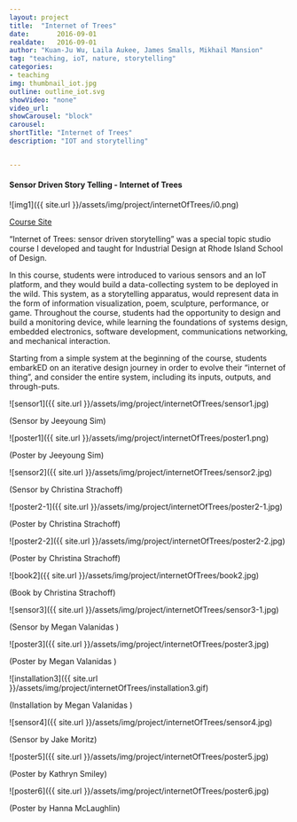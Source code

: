 ```yaml
---
layout: project
title:  "Internet of Trees"
date:   	2016-09-01
realdate:	2016-09-01
author: "Kuan-Ju Wu, Laila Aukee, James Smalls, Mikhail Mansion"
tag: "teaching, ioT, nature, storytelling"
categories:
- teaching
img: thumbnail_iot.jpg
outline: outline_iot.svg
showVideo: "none"
video_url:
showCarousel: "block"
carousel:
shortTitle: "Internet of Trees"
description: "IOT and storytelling"


---
```

#### Sensor Driven Story Telling - Internet of Trees ####

![img1]({{ site.url }}/assets/img/project/internetOfTrees/i0.png)

[Course Site](https://sites.google.com/a/risd.edu/internet-of-trees/)

“Internet of Trees: sensor driven storytelling”  was a special topic studio course I developed and taught for Industrial Design at Rhode Island School of Design. 

In this course, students were introduced to various sensors and an IoT platform, and they would build a data-collecting system to be deployed in the wild. This system, as a storytelling apparatus, would represent data in the form of information visualization, poem, sculpture, performance, or game. Throughout the course, students had the opportunity to design and build a monitoring device, while learning the foundations of systems design, embedded electronics, software development, communications networking, and mechanical interaction.

Starting from a simple system at the beginning of the course, students embarkED on an iterative design journey in order to evolve their “internet of thing”, and consider the entire system, including its inputs, outputs, and through-puts.

![sensor1]({{ site.url }}/assets/img/project/internetOfTrees/sensor1.jpg)

(Sensor by Jeeyoung Sim)

![poster1]({{ site.url }}/assets/img/project/internetOfTrees/poster1.png)

(Poster by Jeeyoung Sim)

![sensor2]({{ site.url }}/assets/img/project/internetOfTrees/sensor2.jpg)

(Sensor by Christina Strachoff)

![poster2-1]({{ site.url }}/assets/img/project/internetOfTrees/poster2-1.jpg)

(Poster by Christina Strachoff)

![poster2-2]({{ site.url }}/assets/img/project/internetOfTrees/poster2-2.jpg)

(Poster by Christina Strachoff)

![book2]({{ site.url }}/assets/img/project/internetOfTrees/book2.jpg)

(Book by Christina Strachoff)

![sensor3]({{ site.url }}/assets/img/project/internetOfTrees/sensor3-1.jpg)

(Sensor by Megan Valanidas )


![poster3]({{ site.url }}/assets/img/project/internetOfTrees/poster3.jpg)

(Poster by Megan Valanidas )


![installation3]({{ site.url }}/assets/img/project/internetOfTrees/installation3.gif)

(Installation by Megan Valanidas )


![sensor4]({{ site.url }}/assets/img/project/internetOfTrees/sensor4.jpg)

(Sensor by Jake Moritz)


![poster5]({{ site.url }}/assets/img/project/internetOfTrees/poster5.jpg)

(Poster by Kathryn Smiley)


![poster6]({{ site.url }}/assets/img/project/internetOfTrees/poster6.jpg)

(Poster by Hanna McLaughlin)
